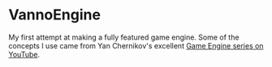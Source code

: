 # VannoEngine

My first attempt at making a fully featured game engine.  Some of the concepts I use came from Yan Chernikov's excellent [Game Engine series on YouTube](https://www.youtube.com/watch?v=JxIZbV_XjAs&list=PLlrATfBNZ98dC-V-N3m0Go4deliWHPFwT&ab_channel=TheCherno).
